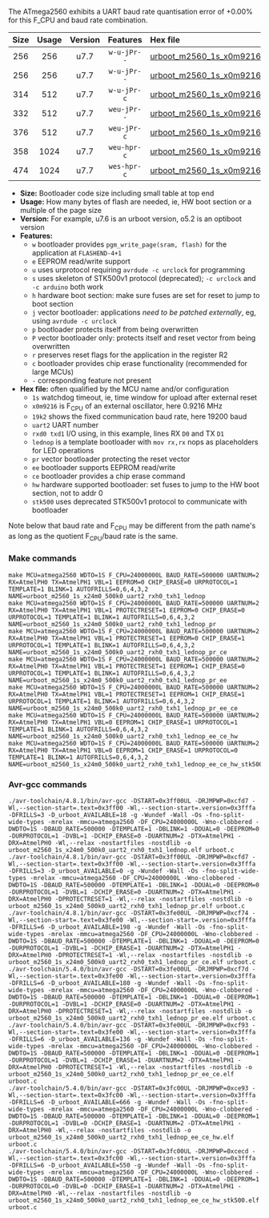 The ATmega2560 exhibits a UART baud rate quantisation error of +0.00% for this F_CPU and baud rate combination.

|Size|Usage|Version|Features|Hex file|
|:-:|:-:|:-:|:-:|:--|
|256|256|u7.7|`w-u-jPr--`|[urboot_m2560_1s_x0m9216_19k2_uart2_rxh0_txh1_lednop.hex](https://raw.githubusercontent.com/stefanrueger/urboot.hex/main/u7.7/boards/mega-r3/atmega2560/watchdog_1_s/external_oscillator_x/%2B0m921600_hz/%2B%2B19k2_baud/uart2_rxh0_txh1/lednop/urboot_m2560_1s_x0m9216_19k2_uart2_rxh0_txh1_lednop.hex)|
|256|256|u7.7|`w-u-jPr--`|[urboot_m2560_1s_x0m9216_19k2_uart2_rxh0_txh1_lednop_pr.hex](https://raw.githubusercontent.com/stefanrueger/urboot.hex/main/u7.7/boards/mega-r3/atmega2560/watchdog_1_s/external_oscillator_x/%2B0m921600_hz/%2B%2B19k2_baud/uart2_rxh0_txh1/lednop/urboot_m2560_1s_x0m9216_19k2_uart2_rxh0_txh1_lednop_pr.hex)|
|314|512|u7.7|`w-u-jPr-c`|[urboot_m2560_1s_x0m9216_19k2_uart2_rxh0_txh1_lednop_pr_ce.hex](https://raw.githubusercontent.com/stefanrueger/urboot.hex/main/u7.7/boards/mega-r3/atmega2560/watchdog_1_s/external_oscillator_x/%2B0m921600_hz/%2B%2B19k2_baud/uart2_rxh0_txh1/lednop/urboot_m2560_1s_x0m9216_19k2_uart2_rxh0_txh1_lednop_pr_ce.hex)|
|332|512|u7.7|`weu-jPr--`|[urboot_m2560_1s_x0m9216_19k2_uart2_rxh0_txh1_lednop_pr_ee.hex](https://raw.githubusercontent.com/stefanrueger/urboot.hex/main/u7.7/boards/mega-r3/atmega2560/watchdog_1_s/external_oscillator_x/%2B0m921600_hz/%2B%2B19k2_baud/uart2_rxh0_txh1/lednop/urboot_m2560_1s_x0m9216_19k2_uart2_rxh0_txh1_lednop_pr_ee.hex)|
|376|512|u7.7|`weu-jPr-c`|[urboot_m2560_1s_x0m9216_19k2_uart2_rxh0_txh1_lednop_pr_ee_ce.hex](https://raw.githubusercontent.com/stefanrueger/urboot.hex/main/u7.7/boards/mega-r3/atmega2560/watchdog_1_s/external_oscillator_x/%2B0m921600_hz/%2B%2B19k2_baud/uart2_rxh0_txh1/lednop/urboot_m2560_1s_x0m9216_19k2_uart2_rxh0_txh1_lednop_pr_ee_ce.hex)|
|358|1024|u7.7|`weu-hpr-c`|[urboot_m2560_1s_x0m9216_19k2_uart2_rxh0_txh1_lednop_ee_ce_hw.hex](https://raw.githubusercontent.com/stefanrueger/urboot.hex/main/u7.7/boards/mega-r3/atmega2560/watchdog_1_s/external_oscillator_x/%2B0m921600_hz/%2B%2B19k2_baud/uart2_rxh0_txh1/lednop/urboot_m2560_1s_x0m9216_19k2_uart2_rxh0_txh1_lednop_ee_ce_hw.hex)|
|474|1024|u7.7|`wes-hpr-c`|[urboot_m2560_1s_x0m9216_19k2_uart2_rxh0_txh1_lednop_ee_ce_hw_stk500.hex](https://raw.githubusercontent.com/stefanrueger/urboot.hex/main/u7.7/boards/mega-r3/atmega2560/watchdog_1_s/external_oscillator_x/%2B0m921600_hz/%2B%2B19k2_baud/uart2_rxh0_txh1/lednop/urboot_m2560_1s_x0m9216_19k2_uart2_rxh0_txh1_lednop_ee_ce_hw_stk500.hex)|

- **Size:** Bootloader code size including small table at top end
- **Usage:** How many bytes of flash are needed, ie, HW boot section or a multiple of the page size
- **Version:** For example, u7.6 is an urboot version, o5.2 is an optiboot version
- **Features:**
  + `w` bootloader provides `pgm_write_page(sram, flash)` for the application at `FLASHEND-4+1`
  + `e` EEPROM read/write support
  + `u` uses urprotocol requiring `avrdude -c urclock` for programming
  + `s` uses skeleton of STK500v1 protocol (deprecated); `-c urclock` and `-c arduino` both work
  + `h` hardware boot section: make sure fuses are set for reset to jump to boot section
  + `j` vector bootloader: applications *need to be patched externally*, eg, using `avrdude -c urclock`
  + `p` bootloader protects itself from being overwritten
  + `P` vector bootloader only: protects itself and reset vector from being overwritten
  + `r` preserves reset flags for the application in the register R2
  + `c` bootloader provides chip erase functionality (recommended for large MCUs)
  + `-` corresponding feature not present
- **Hex file:** often qualified by the MCU name and/or configuration
  + `1s` watchdog timeout, ie, time window for upload after external reset
  + `x0m9216` is F<sub>CPU</sub> of an external oscillator, here 0.9216 MHz
  + `19k2` shows the fixed communication baud rate, here 19200 baud
  + `uart2` UART number
  + `rxd0 txd1` I/O using, in this example, lines RX `D0` and TX `D1`
  + `lednop` is a template bootloader with `mov rx,rx` nops as placeholders for LED operations
  + `pr` vector bootloader protecting the reset vector
  + `ee` bootloader supports EEPROM read/write
  + `ce` bootloader provides a chip erase command
  + `hw` hardware supported bootloader: set fuses to jump to the HW boot section, not to addr 0
  + `stk500` uses deprecated STK500v1 protocol to communicate with bootloader


Note below that baud rate and F<sub>CPU</sub> may be different from the path name's as long as the quotient F<sub>CPU</sub>/baud rate is the same.

### Make commands
```
make MCU=atmega2560 WDTO=1S F_CPU=24000000L BAUD_RATE=500000 UARTNUM=2 RX=AtmelPH0 TX=AtmelPH1 VBL=1 EEPROM=0 CHIP_ERASE=0 URPROTOCOL=1 TEMPLATE=1 BLINK=1 AUTOFRILLS=0,6,4,3,2 NAME=urboot_m2560_1s_x24m0_500k0_uart2_rxh0_txh1_lednop
make MCU=atmega2560 WDTO=1S F_CPU=24000000L BAUD_RATE=500000 UARTNUM=2 RX=AtmelPH0 TX=AtmelPH1 VBL=1 PROTECTRESET=1 EEPROM=0 CHIP_ERASE=0 URPROTOCOL=1 TEMPLATE=1 BLINK=1 AUTOFRILLS=0,6,4,3,2 NAME=urboot_m2560_1s_x24m0_500k0_uart2_rxh0_txh1_lednop_pr
make MCU=atmega2560 WDTO=1S F_CPU=24000000L BAUD_RATE=500000 UARTNUM=2 RX=AtmelPH0 TX=AtmelPH1 VBL=1 PROTECTRESET=1 EEPROM=0 CHIP_ERASE=1 URPROTOCOL=1 TEMPLATE=1 BLINK=1 AUTOFRILLS=0,6,4,3,2 NAME=urboot_m2560_1s_x24m0_500k0_uart2_rxh0_txh1_lednop_pr_ce
make MCU=atmega2560 WDTO=1S F_CPU=24000000L BAUD_RATE=500000 UARTNUM=2 RX=AtmelPH0 TX=AtmelPH1 VBL=1 PROTECTRESET=1 EEPROM=1 CHIP_ERASE=0 URPROTOCOL=1 TEMPLATE=1 BLINK=1 AUTOFRILLS=0,6,4,3,2 NAME=urboot_m2560_1s_x24m0_500k0_uart2_rxh0_txh1_lednop_pr_ee
make MCU=atmega2560 WDTO=1S F_CPU=24000000L BAUD_RATE=500000 UARTNUM=2 RX=AtmelPH0 TX=AtmelPH1 VBL=1 PROTECTRESET=1 EEPROM=1 CHIP_ERASE=1 URPROTOCOL=1 TEMPLATE=1 BLINK=1 AUTOFRILLS=0,6,4,3,2 NAME=urboot_m2560_1s_x24m0_500k0_uart2_rxh0_txh1_lednop_pr_ee_ce
make MCU=atmega2560 WDTO=1S F_CPU=24000000L BAUD_RATE=500000 UARTNUM=2 RX=AtmelPH0 TX=AtmelPH1 VBL=0 EEPROM=1 CHIP_ERASE=1 URPROTOCOL=1 TEMPLATE=1 BLINK=1 AUTOFRILLS=0,6,4,3,2 NAME=urboot_m2560_1s_x24m0_500k0_uart2_rxh0_txh1_lednop_ee_ce_hw
make MCU=atmega2560 WDTO=1S F_CPU=24000000L BAUD_RATE=500000 UARTNUM=2 RX=AtmelPH0 TX=AtmelPH1 VBL=0 EEPROM=1 CHIP_ERASE=1 URPROTOCOL=0 TEMPLATE=1 BLINK=1 AUTOFRILLS=0,6,4,3,2 NAME=urboot_m2560_1s_x24m0_500k0_uart2_rxh0_txh1_lednop_ee_ce_hw_stk500
```

### Avr-gcc commands
```
./avr-toolchain/4.8.1/bin/avr-gcc -DSTART=0x3ff00UL -DRJMPWP=0xcfd7 -Wl,--section-start=.text=0x3ff00 -Wl,--section-start=.version=0x3fffa -DFRILLS=3 -D_urboot_AVAILABLE=18 -g -Wundef -Wall -Os -fno-split-wide-types -mrelax -mmcu=atmega2560 -DF_CPU=24000000L -Wno-clobbered -DWDTO=1S -DBAUD_RATE=500000 -DTEMPLATE=1 -DBLINK=1 -DDUAL=0 -DEEPROM=0 -DURPROTOCOL=1 -DVBL=1 -DCHIP_ERASE=0 -DUARTNUM=2 -DTX=AtmelPH1 -DRX=AtmelPH0 -Wl,--relax -nostartfiles -nostdlib -o urboot_m2560_1s_x24m0_500k0_uart2_rxh0_txh1_lednop.elf urboot.c
./avr-toolchain/4.8.1/bin/avr-gcc -DSTART=0x3ff00UL -DRJMPWP=0xcfd7 -Wl,--section-start=.text=0x3ff00 -Wl,--section-start=.version=0x3fffa -DFRILLS=3 -D_urboot_AVAILABLE=0 -g -Wundef -Wall -Os -fno-split-wide-types -mrelax -mmcu=atmega2560 -DF_CPU=24000000L -Wno-clobbered -DWDTO=1S -DBAUD_RATE=500000 -DTEMPLATE=1 -DBLINK=1 -DDUAL=0 -DEEPROM=0 -DURPROTOCOL=1 -DVBL=1 -DCHIP_ERASE=0 -DUARTNUM=2 -DTX=AtmelPH1 -DRX=AtmelPH0 -DPROTECTRESET=1 -Wl,--relax -nostartfiles -nostdlib -o urboot_m2560_1s_x24m0_500k0_uart2_rxh0_txh1_lednop_pr.elf urboot.c
./avr-toolchain/4.8.1/bin/avr-gcc -DSTART=0x3fe00UL -DRJMPWP=0xcf74 -Wl,--section-start=.text=0x3fe00 -Wl,--section-start=.version=0x3fffa -DFRILLS=6 -D_urboot_AVAILABLE=198 -g -Wundef -Wall -Os -fno-split-wide-types -mrelax -mmcu=atmega2560 -DF_CPU=24000000L -Wno-clobbered -DWDTO=1S -DBAUD_RATE=500000 -DTEMPLATE=1 -DBLINK=1 -DDUAL=0 -DEEPROM=0 -DURPROTOCOL=1 -DVBL=1 -DCHIP_ERASE=1 -DUARTNUM=2 -DTX=AtmelPH1 -DRX=AtmelPH0 -DPROTECTRESET=1 -Wl,--relax -nostartfiles -nostdlib -o urboot_m2560_1s_x24m0_500k0_uart2_rxh0_txh1_lednop_pr_ce.elf urboot.c
./avr-toolchain/5.4.0/bin/avr-gcc -DSTART=0x3fe00UL -DRJMPWP=0xcf7d -Wl,--section-start=.text=0x3fe00 -Wl,--section-start=.version=0x3fffa -DFRILLS=6 -D_urboot_AVAILABLE=180 -g -Wundef -Wall -Os -fno-split-wide-types -mrelax -mmcu=atmega2560 -DF_CPU=24000000L -Wno-clobbered -DWDTO=1S -DBAUD_RATE=500000 -DTEMPLATE=1 -DBLINK=1 -DDUAL=0 -DEEPROM=1 -DURPROTOCOL=1 -DVBL=1 -DCHIP_ERASE=0 -DUARTNUM=2 -DTX=AtmelPH1 -DRX=AtmelPH0 -DPROTECTRESET=1 -Wl,--relax -nostartfiles -nostdlib -o urboot_m2560_1s_x24m0_500k0_uart2_rxh0_txh1_lednop_pr_ee.elf urboot.c
./avr-toolchain/5.4.0/bin/avr-gcc -DSTART=0x3fe00UL -DRJMPWP=0xcf93 -Wl,--section-start=.text=0x3fe00 -Wl,--section-start=.version=0x3fffa -DFRILLS=6 -D_urboot_AVAILABLE=136 -g -Wundef -Wall -Os -fno-split-wide-types -mrelax -mmcu=atmega2560 -DF_CPU=24000000L -Wno-clobbered -DWDTO=1S -DBAUD_RATE=500000 -DTEMPLATE=1 -DBLINK=1 -DDUAL=0 -DEEPROM=1 -DURPROTOCOL=1 -DVBL=1 -DCHIP_ERASE=1 -DUARTNUM=2 -DTX=AtmelPH1 -DRX=AtmelPH0 -DPROTECTRESET=1 -Wl,--relax -nostartfiles -nostdlib -o urboot_m2560_1s_x24m0_500k0_uart2_rxh0_txh1_lednop_pr_ee_ce.elf urboot.c
./avr-toolchain/5.4.0/bin/avr-gcc -DSTART=0x3fc00UL -DRJMPWP=0xce93 -Wl,--section-start=.text=0x3fc00 -Wl,--section-start=.version=0x3fffa -DFRILLS=6 -D_urboot_AVAILABLE=666 -g -Wundef -Wall -Os -fno-split-wide-types -mrelax -mmcu=atmega2560 -DF_CPU=24000000L -Wno-clobbered -DWDTO=1S -DBAUD_RATE=500000 -DTEMPLATE=1 -DBLINK=1 -DDUAL=0 -DEEPROM=1 -DURPROTOCOL=1 -DVBL=0 -DCHIP_ERASE=1 -DUARTNUM=2 -DTX=AtmelPH1 -DRX=AtmelPH0 -Wl,--relax -nostartfiles -nostdlib -o urboot_m2560_1s_x24m0_500k0_uart2_rxh0_txh1_lednop_ee_ce_hw.elf urboot.c
./avr-toolchain/5.4.0/bin/avr-gcc -DSTART=0x3fc00UL -DRJMPWP=0xcecd -Wl,--section-start=.text=0x3fc00 -Wl,--section-start=.version=0x3fffa -DFRILLS=6 -D_urboot_AVAILABLE=550 -g -Wundef -Wall -Os -fno-split-wide-types -mrelax -mmcu=atmega2560 -DF_CPU=24000000L -Wno-clobbered -DWDTO=1S -DBAUD_RATE=500000 -DTEMPLATE=1 -DBLINK=1 -DDUAL=0 -DEEPROM=1 -DURPROTOCOL=0 -DVBL=0 -DCHIP_ERASE=1 -DUARTNUM=2 -DTX=AtmelPH1 -DRX=AtmelPH0 -Wl,--relax -nostartfiles -nostdlib -o urboot_m2560_1s_x24m0_500k0_uart2_rxh0_txh1_lednop_ee_ce_hw_stk500.elf urboot.c
```

